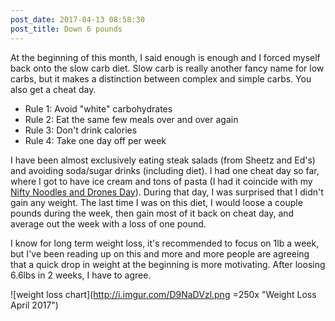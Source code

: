 ```yaml
---
post_date: 2017-04-13 08:58:30
post_title: Down 6 pounds
---
```


At the beginning of this month, I said enough is enough and I forced myself back onto the slow carb diet. Slow carb is really another fancy name for low carbs, but it makes a distinction between complex and simple carbs. You also get a cheat day.


 - Rule 1: Avoid "white" carbohydrates
 - Rule 2: Eat the same few meals over and over again
 - Rule 3: Don't drink calories
 - Rule 4: Take one day off per week

I have been almost exclusively eating steak salads (from Sheetz and Ed's) and avoiding soda/sugar drinks (including diet).  I had one cheat day so far, where I got to have ice cream and tons of pasta (I had it coincide with my [Nifty Noodles and Drones Day](https://www.niftynoodlepeople.com/2017/04/09/nifty-noodles-and-drones-accomplished/)). During that day, I was surprised that I didn't gain any weight. The last time I was on this diet, I would loose a couple pounds during the week, then gain most of it back on cheat day, and average out the week with a loss of one pound.  

I know for long term weight loss, it's recommended to focus on 1lb a week, but I've been reading up on this and more and more people are agreeing that a quick drop in weight at the beginning is more motivating. After loosing 6.6lbs in 2 weeks, I have to agree. 

![weight loss chart](http://i.imgur.com/D9NaDVzl.png =250x "Weight Loss April 2017")
